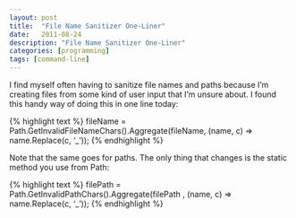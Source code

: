 ```yaml
---
layout: post
title:  "File Name Sanitizer One-Liner"
date:   2011-08-24
description: "File Name Sanitizer One-Liner"
categories: [programming]
tags: [command-line]
---
```

I find myself often having to sanitize file names and paths because I’m creating files from some kind of user input that I’m unsure about.  I found this handy way of doing this in one line today:

{% highlight text %}
fileName = Path.GetInvalidFileNameChars().Aggregate(fileName, (name, c) => name.Replace(c, ‘_’));
{% endhighlight %}

Note that the same goes for paths. The only thing that changes is the static method you use from Path:

{% highlight text %}
filePath = Path.GetInvalidPathChars().Aggregate(filePath , (name, c) => name.Replace(c, ‘_’));
{% endhighlight %}
